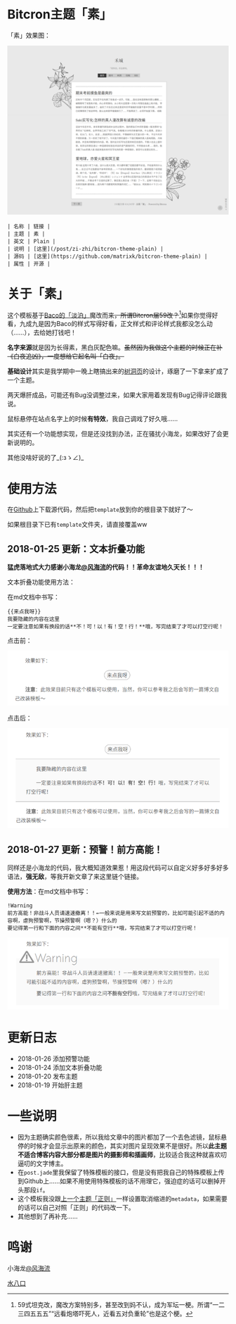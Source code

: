 # Bitcron主题「素」

「素」效果图：

![效果图](./screenshot.png)


```table
| 名称 | 链接 |
| 主题 | 素 |
| 英文 | Plain |
| 说明 | [这里](/post/zi-zhi/bitcron-theme-plain) |
| 源码 | [这里](https://github.com/matrixk/bitcron-theme-plain) |
| 属性 | 开源 |
```

# 关于「素」

这个模板基于[Baco的「淡泊」](https://blog.shuiba.co/bitcron-theme-light)魔改而来~~，所谓Bitcron届59改？~~[^59改]如果你觉得好看，九成九是因为Baco的样式写得好看，正文样式和评论样式我都没怎么动（……），去给她打钱吧！

[^59改]: 59式坦克改，魔改方案特别多，甚至改到妈不认，成为军坛一梗。所谓“一二三四五五五”“远看炮塔吓死人，近看五对负重轮”也是这个梗。

**名字来源**就是因为长得素，黑白灰配色嘛。~~虽然因为我做这个主题的时候正在补《白夜追凶》，一度想给它起名叫「白夜」。~~

**基础设计**其实是我学期中一晚上瞎搞出来的[树洞页](/post/meme)的设计，琢磨了一下拿来扩成了一个主题。

两天爆肝成品，可能还有Bug没调整过来，如果大家用着发现有Bug记得评论跟我说。

鼠标悬停在站点名字上的时候**有特效**，我自己调戏了好久哦……

其实还有一个功能想实现，但是还没找到办法，正在骚扰小海龙，如果改好了会更新说明的。

其他没啥好说的了\_(:зゝ∠)\_

# 使用方法

在[Github](https://github.com/matrixk/bitcron-theme-plain)上下载源代码，然后把`template`放到你的根目录下就好了～

如果根目录下已有`template`文件夹，请直接覆盖ww

## 2018-01-25 更新：文本折叠功能

**猛虎落地式大力感谢小海龙[@风海流](https://weibo.com/seadragondrift)的代码！！革命友谊地久天长！！！**

文本折叠功能使用方法：

在md文档中书写：

```
{{来点我呀}}
我要隐藏的内容在这里
一定要注意如果有换段的话**不！可！以！有！空！行！**哦，写完结束了才可以打空行呢！
```

点击前：

![效果图-点击前](./Foldup-before-click.png)

点击后：

![效果图-点击后](./Foldup-after-click.png)

## 2018-01-27 更新：预警！前方高能！

同样还是小海龙的代码，我大概知道效果惹！用这段代码可以自定义好多好多好多语法，**强无敌**，等我开新文章了来这里链个链接。

**使用方法**：在md文档中书写：

```
!Warning
前方高能！非战斗人员请速速撤离！！←一般来说是用来写文前预警的，比如可能引起不适的内容啊，虐狗预警啊，节操预警啊（嗯？）什么的
要记得第一行和下面的内容之间**不能有空行**哦，写完结束了才可以打空行呢！
```

![效果图](./Warning.png)

# 更新日志

- 2018-01-26 添加预警功能
- 2018-01-24 添加文本折叠功能
- 2018-01-20 发布主题
- 2018-01-19 开始肝主题

# 一些说明

- 因为主题确实颜色很素，所以我给文章中的图片都加了一个去色滤镜，鼠标悬停的时候才会显示出原来的颜色，其实对图片呈现效果不是很好。所以**此主题不适合博客内容大部分都是图片的摄影师和插画师**，比较适合我这种就喜欢叨逼叨的文字博主。
- 在`post.jade`里我保留了特殊模板的接口，但是没有把我自己的特殊模板上传到Github上……如果不用使用特殊模板的话不用理它，强迫症的话可以删掉开头那段`if`。
- 这个模板我没跟[上一个主题「正则」](/post/zi-zhi/bitcron-theme-canonical)一样设置取消缩进的`metadata`，如果需要的话可以自己对照「正则」的代码改一下。
- 其他想到了再补充……

# 鸣谢

小海龙[@风海流](https://weibo.com/seadragondrift)

[水八口](https://blog.shuiba.co)
